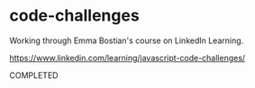 # code-challenges
Working through Emma Bostian's course on LinkedIn Learning.

https://www.linkedin.com/learning/javascript-code-challenges/

COMPLETED
